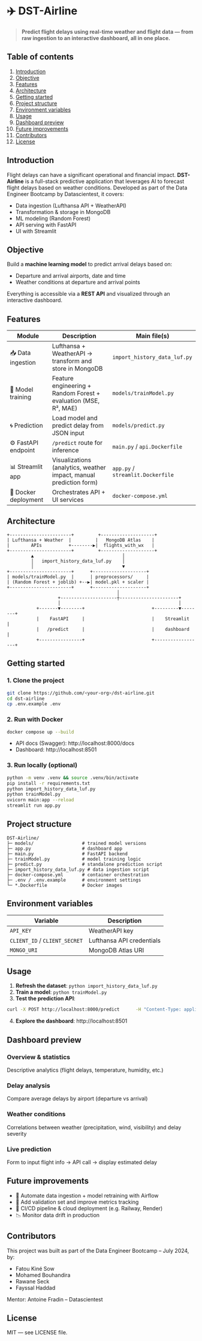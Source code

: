 # ✈️ DST-Airline

> **Predict flight delays using real-time weather and flight data — from raw ingestion to an interactive dashboard, all in one place.**

## Table of contents

1. [Introduction](#introduction)
3. [Objective](#objective)
4. [Features](#features)
5. [Architecture](#architecture)
6. [Getting started](#getting-started)
7. [Project structure](#project-structure)
8. [Environment variables](#environment-variables)
9. [Usage](#usage)
10. [Dashboard preview](#dashboard-preview)
11. [Future improvements](#future-improvements)
12. [Contributors](#contributors)
13. [License](#license)

## Introduction

Flight delays can have a significant operational and financial impact. **DST-Airline** is a full-stack predictive application that leverages AI to forecast flight delays based on weather conditions. Developed as part of the Data Engineer Bootcamp by Datascientest, it covers:

- Data ingestion (Lufthansa API + WeatherAPI)
- Transformation & storage in MongoDB
- ML modeling (Random Forest)
- API serving with FastAPI
- UI with Streamlit

## Objective

Build a **machine learning model** to predict arrival delays based on:

- Departure and arrival airports, date and time
- Weather conditions at departure and arrival points

Everything is accessible via a **REST API** and visualized through an interactive dashboard.

## Features

| Module              | Description                                                         | Main file(s)                    |
|--------------------|---------------------------------------------------------------------|---------------------------------|
| 📥 Data ingestion   | Lufthansa + WeatherAPI → transform and store in MongoDB             | `import_history_data_luf.py`    |
| 🧠 Model training   | Feature engineering + Random Forest + evaluation (MSE, R², MAE)     | `models/trainModel.py`                 |
| 🌀 Prediction        | Load model and predict delay from JSON input                        | `models/predict.py`                    |
| ⚙️ FastAPI endpoint  | `/predict` route for inference                                     | `main.py` / `api.Dockerfile`    |
| 📊 Streamlit app    | Visualizations (analytics, weather impact, manual prediction form) | `app.py` / `streamlit.Dockerfile` |
| 🐳 Docker deployment| Orchestrates API + UI services                                     | `docker-compose.yml`            |

## Architecture
```
+-----------------------+         +--------------------+
| Lufthansa + Weather  |         |   MongoDB Atlas    |
|        APIs          +--------▶|  flights_with_wx   |
+-----------------------+         +--------------------+
         ▲                                 │
         │   import_history_data_luf.py    │
         │                                 ▼
+-----------------------+      +--------------------+
| models/trainModel.py  |      | preprocessors/     |
| (Random Forest + joblib) +--▶| model.pkl + scaler |
+-----------------------+      +--------------------+
                                         │
                   +---------------------┼----------------------+
                   │                                            │
           +-------▼--------+                         +---------▼--------+
           |    FastAPI     |                         |    Streamlit     |
           |   /predict     |                         |    dashboard     |
           +----------------+                         +------------------+
```

## Getting started

### 1. Clone the project
```bash
git clone https://github.com/<your-org>/dst-airline.git
cd dst-airline
cp .env.example .env
```

### 2. Run with Docker
```bash
docker compose up --build
```
- API docs (Swagger): http://localhost:8000/docs  
- Dashboard: http://localhost:8501

### 3. Run locally (optional)
```bash
python -m venv .venv && source .venv/bin/activate
pip install -r requirements.txt
python import_history_data_luf.py
python trainModel.py
uvicorn main:app --reload
streamlit run app.py
```

## Project structure
```
DST-Airline/
├─ models/                  # trained model versions
├─ app.py                   # dashboard app
├─ main.py                  # FastAPI backend
├─ trainModel.py            # model training logic
├─ predict.py               # standalone prediction script
├─ import_history_data_luf.py # data ingestion script
├─ docker-compose.yml       # container orchestration
├─ .env / .env.example      # environment settings
└─ *.Dockerfile             # Docker images
```

## Environment variables
| Variable | Description              |
|----------|--------------------------|
| `API_KEY` | WeatherAPI key           |
| `CLIENT_ID` / `CLIENT_SECRET` | Lufthansa API credentials |
| `MONGO_URI` | MongoDB Atlas URI      |

## Usage

1. **Refresh the dataset**: `python import_history_data_luf.py`
2. **Train a model**: `python trainModel.py`
3. **Test the prediction API**:
```bash
curl -X POST http://localhost:8000/predict      -H "Content-Type: application/json"      -d '{"DepartureAirport": "CDG", "ArrivalAirport": "JFK", ...}'
```
4. **Explore the dashboard**: http://localhost:8501

## Dashboard preview

### Overview & statistics
Descriptive analytics (flight delays, temperature, humidity, etc.)

### Delay analysis
Compare average delays by airport (departure vs arrival)

### Weather conditions
Correlations between weather (precipitation, wind, visibility) and delay severity

### Live prediction
Form to input flight info → API call → display estimated delay

## Future improvements
- 🔄 Automate data ingestion + model retraining with Airflow
- 🧪 Add validation set and improve metrics tracking
- 🐳 CI/CD pipeline & cloud deployment (e.g. Railway, Render)
- 📉 Monitor data drift in production

## Contributors
This project was built as part of the Data Engineer Bootcamp – July 2024, by:

- Fatou Kiné Sow  
- Mohamed Bouhandira  
- Rawane Seck  
- Fayssal Haddad  

Mentor: Antoine Fradin – Datascientest

## License
MIT — see LICENSE file.
